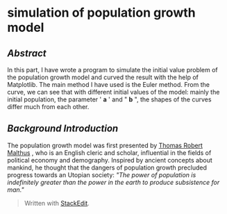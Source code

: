 # simulation of population growth model

## ***Abstract***
 In this part, I have wrote a program to simulate the initial value problem of the population growth model and curved  the result with the help of Matplotlib. The main method I have used is the Euler method. From the curve, we can see that with different initial values of the model: mainly the initial population, the parameter ' **a** ' and " **b** ", the shapes of the curves differ much from each other.

## ***Background Introduction***
The population growth model was first presented by [Thomas Robert Malthus](http://www.baidu.com/link?url=vVos2-we_tXKQp6m6Z90Lwsym8wepCHdk_a1BnGMLmZliAX5MyIySH4zxRvQa5edAcnpIJSN8DZou6WWVGgNCK&wd=&eqid=f93bf0730008e74a0000000556f94365) , who is an English cleric and scholar, influential in the fields of political economy and demography. Inspired by ancient concepts about mankind, he thought that the dangers of population growth precluded progress towards an Utopian society: *"The power of population is indefinitely greater than the power in the earth to produce subsistence for man."*


> Written with [StackEdit](https://stackedit.io/).